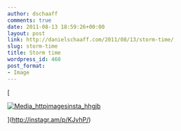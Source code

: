 ```yaml
---
author: dschaaff
comments: true
date: 2011-08-13 18:59:26+00:00
layout: post
link: http://danielschaaff.com/2011/08/13/storm-time/
slug: storm-time
title: Storm time
wordpress_id: 460
post_format:
- Image
---
```


[

[![Media_httpimagesinsta_hhgjb](http://posterous.com/getfile/files.posterous.com/danielschaaff/EnqIzHoHfnHqtbxcEsqpxEIwvAJcGvguviksapqiqimsuGJcfoDCylDhxBpI/media_httpimagesinsta_hhGjB.jpg.scaled500.jpg)](http://posterous.com/getfile/files.posterous.com/danielschaaff/EnqIzHoHfnHqtbxcEsqpxEIwvAJcGvguviksapqiqimsuGJcfoDCylDhxBpI/media_httpimagesinsta_hhGjB.jpg.scaled1000.jpg)

](http://instagr.am/p/KJvhP/)
